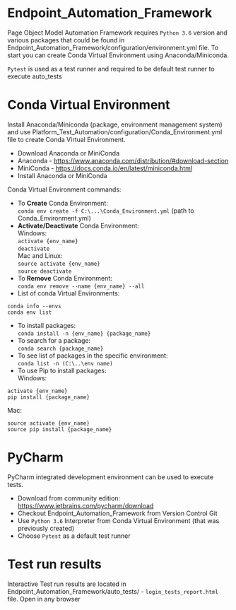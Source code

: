 # Endpoint_Automation_Framework
Page Object Model Automation Framework requires `Python 3.6` version and various packages that could be found in 
Endpoint_Automation_Framework/configuration/environment.yml file. To start you can create Conda Virtual Environment 
using Anaconda/Miniconda.

`Pytest` is used as a test runner and required to be default test runner to execute auto_tests
 
 # Conda Virtual Environment
Install Anaconda/Miniconda (package, environment management system) and use
Platform_Test_Automation/configuration/Conda_Environment.yml file to create Conda Virtual Environment.

- Download Anaconda or MiniConda
- Anaconda - https://www.anaconda.com/distribution/#download-section
- MiniConda - https://docs.conda.io/en/latest/miniconda.html
- Install Anaconda or MiniConda

Conda Virtual Environment commands:
* To **Create** Conda Environment: \
`conda env create -f C:\...\Conda_Environment.yml` (path to Conda_Environment.yml)
* **Activate/Deactivate** Conda Environment: \
Windows: \
`activate {env_name}` \
`deactivate` \
Mac and Linux: \
`source activate {env_name}` \
`source deactivate` 
* To **Remove** Conda Environment: \
`conda env remove --name {env_name} --all`
* List of conda Virtual Environments:
```
conda info --envs
conda env list
```
* To install packages: \
`conda install -n {env_name} {package_name}`
* To search for a package: \
`conda search {package_name}`
* To see list of packages in the specific environment: \
`conda list -n (C:\..\env name)`
* To use Pip to install packages: \
Windows:
```
activate {env_name}
pip install {package_name}
```
Mac:
```
source activate {env_name}
source pip install {package_name}
```

# PyCharm
PyCharm integrated development environment can be used to execute tests. 
* Download from community edition: https://www.jetbrains.com/pycharm/download 
* Checkout Endpoint_Automation_Framework from Version Control Git 
* Use `Python 3.6` Interpreter from Conda Virtual Environment (that was previously created)
* Choose `Pytest` as a default test runner

# Test run results
Interactive Test run results are located in Endpoint_Automation_Framework/auto_tests/ - `login_tests_report.html` file.
Open in any browser